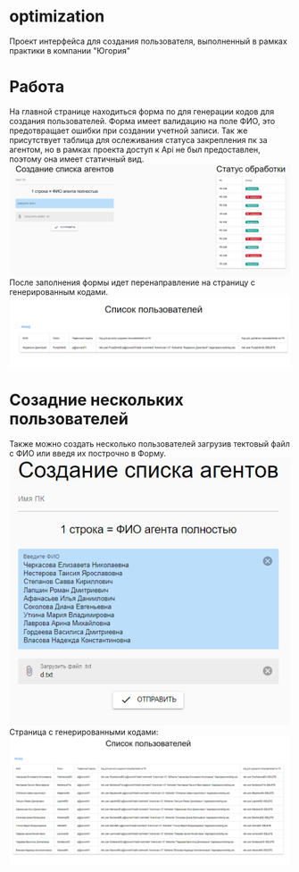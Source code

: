 # optimization
Проект интерфейса для создания пользователя, выполненный в рамках практики в компании "Югория"
# Работа
На главной странице находиться форма по для генерации кодов для создания пользователей. Форма имеет валидацию на поле ФИО, это предотвращает ошибки при создании учетной записи. Так же присутствует таблица для ослеживания статуса закрепления пк за агентом, но в рамках проекта доступ к Api не был предоставлен, поэтому она имеет статичный вид.
![](data/mainPage.PNG)
После заполнения формы идет перенаправление на страницу с генерированным кодами.
![](data/generatePage.PNG)
# Созадние нескольких пользователей
Также можно создать несколько пользователей загрузив тектовый файл с ФИО или введя их построчно в Форму.
![](data/file.PNG)
Страница с генерированными кодами:
![](data/generateFile.PNG)
